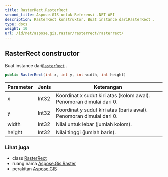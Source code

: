 ```yaml
---
title: RasterRect.RasterRect
second_title: Aspose.GIS untuk Referensi .NET API
description: RasterRect konstruktor. Buat instance dariRasterRect .
type: docs
weight: 10
url: /id/net/aspose.gis.raster/rasterrect/rasterrect/
---
```

## RasterRect constructor

Buat instance dari[`RasterRect`](../) .

```csharp
public RasterRect(int x, int y, int width, int height)
```

| Parameter | Jenis | Keterangan |
| --- | --- | --- |
| x | Int32 | Koordinat x sudut kiri atas (kolom awal). Penomoran dimulai dari 0. |
| y | Int32 | Koordinat y sudut kiri atas (baris awal). Penomoran dimulai dari 0. |
| width | Int32 | Nilai untuk lebar (jumlah kolom). |
| height | Int32 | Nilai tinggi (jumlah baris). |

### Lihat juga

* class [RasterRect](../)
* ruang nama [Aspose.Gis.Raster](../../rasterrect/)
* perakitan [Aspose.GIS](../../../)


